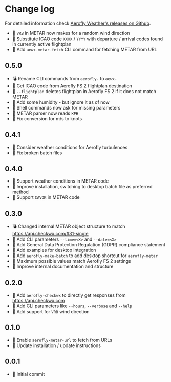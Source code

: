 Change log
==========

For detailed information check [Aerofly Weather's releases on Github](https://github.com/fboes/aerofly-weather/releases).

* 🎁 `VRB` in METAR now makes for a random wind direction
* 🎁 Substitute ICAO code `XXXX` / `YYYY` with departure / arrival codes found in currently active flightplan
* 🎁 Add `aewx-metar-fetch` CLI command for fetching METAR from URL

0.5.0
-----

* 💣 Rename CLI commands from `aerofly-` to `aewx-`
* 🎁 Get ICAO code from Aerofly FS 2 flightplan destination
* 🎁 `--flightplan` deletes flightplan in Aerofly FS 2 if it does not match METAR
* 🎁 Add some humidity - but ignore it as of now
* 🎁 Shell commands now ask for missing parameters
* 💊 METAR parser now reads `KPH`
* 💊 Fix conversion for m/s to knots

0.4.1
-----

* 🎁 Consider weather conditions for Aerofly turbulences
* 💊 Fix broken batch files

0.4.0
-----

* 🎁 Support weather conditions in METAR code
* 💊 Improve installation, switching to desktop batch file as preferred method
* 💊 Support `CAVOK` in METAR code

0.3.0
-----

* 💣 Changed internal METAR object structure to match https://api.checkwx.com/#31-single
* 🎁 Add CLI parameters `--time=<X>` and `--date=<X>`
* 🎁 Add General Data Protection Regulation (GDPR) compliance statement
* 🎁 Add examples for desktop integration
* 🎁 Add `aerofly-make-batch` to add desktop shortcut for `aerofly-metar`
* 💊 Maximum possible values match Aerofly FS 2 settings
* :wrench: Improve internal documentation and structure

0.2.0
-----

* 🎁 Add `aerofly-checkwx` to directly get responses from https://api.checkwx.com
* 🎁 Add CLI parameters like `--hours`, `--verbose` and `--help`
* 💊 Add support for `VRB` wind direction

0.1.0
-----

* 🎁 Enable `aerofly-metar-url` to fetch from URLs
* 🎁 Update installation / update instructions

0.0.1
-----

* 🎁 Initial commit
